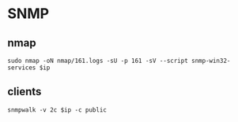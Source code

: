 # SNMP

## nmap

```shell
sudo nmap -oN nmap/161.logs -sU -p 161 -sV --script snmp-win32-services $ip
```

## clients

```shell
snmpwalk -v 2c $ip -c public
```
